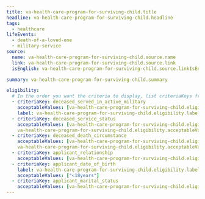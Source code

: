 ```yaml
---
title: va-health-care-program-for-surviving-child.title
headline: va-health-care-program-for-surviving-child.headline
tags:
  - healthcare
lifeEvents:
  - death-of-a-loved-one
  - military-service
source:
  name: va-health-care-program-for-surviving-child.source.name
  link: va-health-care-program-for-surviving-child.source.link
  isEnglish: va-health-care-program-for-surviving-child.source.linkIsEnglish

summary: va-health-care-program-for-surviving-child.summary

eligibility:
  # In the order you want the criteria to display, list criteriaKeys from the csv here, each followed by a comma-separated list of which values indicate eligibility for that criteria. Wrap individual values in quotes if they have inner commas.
  - criteriaKey: deceased_served_in_active_military
    acceptableValues: [va-health-care-program-for-surviving-child.eligibility.acceptableValues]
    label: va-health-care-program-for-surviving-child.eligibility.label
  - criteriaKey: deceased_service_status
    acceptableValues: [va-health-care-program-for-surviving-child.eligibility.acceptableValues1, 
    va-health-care-program-for-surviving-child.eligibility.acceptableValues2]
  - criteriaKey: deceased_death_circumstance
    acceptableValues: [va-health-care-program-for-surviving-child.eligibility.acceptableValues3, 
    va-health-care-program-for-surviving-child.eligibility.acceptableValues4]
  - criteriaKey: applicant_relationship
    acceptableValues: [va-health-care-program-for-surviving-child.eligibility.acceptableValues5]
  - criteriaKey: applicant_date_of_birth
    label: va-health-care-program-for-surviving-child.eligibility.label1
    acceptableValues: ["<18years"]
  - criteriaKey: applicant_marital_status
    acceptableValues: [va-health-care-program-for-surviving-child.eligibility.acceptableValues6]
---
```

